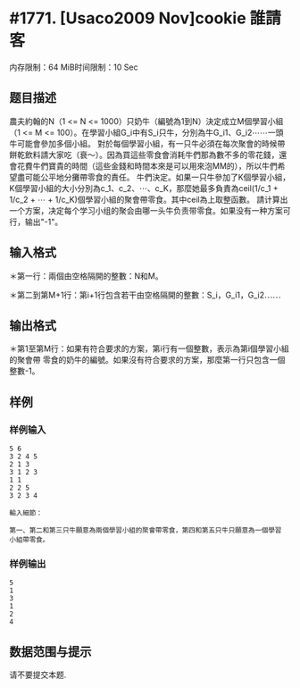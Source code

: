 # #1771. [Usaco2009 Nov]cookie 誰請客

内存限制：64 MiB时间限制：10 Sec

## 题目描述

農夫約翰的N（1 <= N <= 1000）只奶牛（編號為1到N）決定成立M個學習小組（1 <= M <= 100）。在學習小組G_i中有S_i只牛，分別為牛G_i1、G_i2⋯⋯一頭牛可能會參加多個小組。 對於每個學習小組，有一只牛必須在每次聚會的時候帶餅乾飲料請大家吃（衰～）。因為買這些零食會消耗牛們那為數不多的零花錢，還會花費牛們寶貴的時間（這些金錢和時間本來是可以用來泡MM的），所以牛們希望盡可能公平地分攤帶零食的責任。 牛們決定。如果一只牛參加了K個學習小組，K個學習小組的大小分別為c_1、c_2、⋯、c_K，那麼她最多負責為ceil(1/c_1 + 1/c_2 + ⋯ + 1/c_K)個學習小組的聚會帶零食。其中ceil為上取整函數。 請计算出一个方案，决定每个学习小组的聚会由哪一头牛负责带零食。如果没有一种方案可行，输出"-1"。 

## 输入格式

＊第一行：兩個由空格隔開的整數：N和M。 

＊第二到第M+1行：第i+1行包含若干由空格隔開的整數：S_i，G_i1，G_i2⋯⋯ 

## 输出格式

＊第1至第M行：如果有符合要求的方案，第i行有一個整數，表示為第i個學習小組的聚會帶 零食的奶牛的編號。如果沒有符合要求的方案，那麼第一行只包含一個整數-1。 

## 样例

### 样例输入

    
    5 6
    3 2 4 5
    2 1 3
    3 1 2 3
    1 1
    2 2 5
    3 2 3 4
    
    輸入細節：
    
    第一、第二和第三只牛願意為兩個學習小組的聚會帶零食，第四和第五只牛只願意為一個學習
    小組帶零食。
    
    
    
    

### 样例输出

    
    5
    1
    3
    1
    2
    4
    
    

## 数据范围与提示

请不要提交本题.
